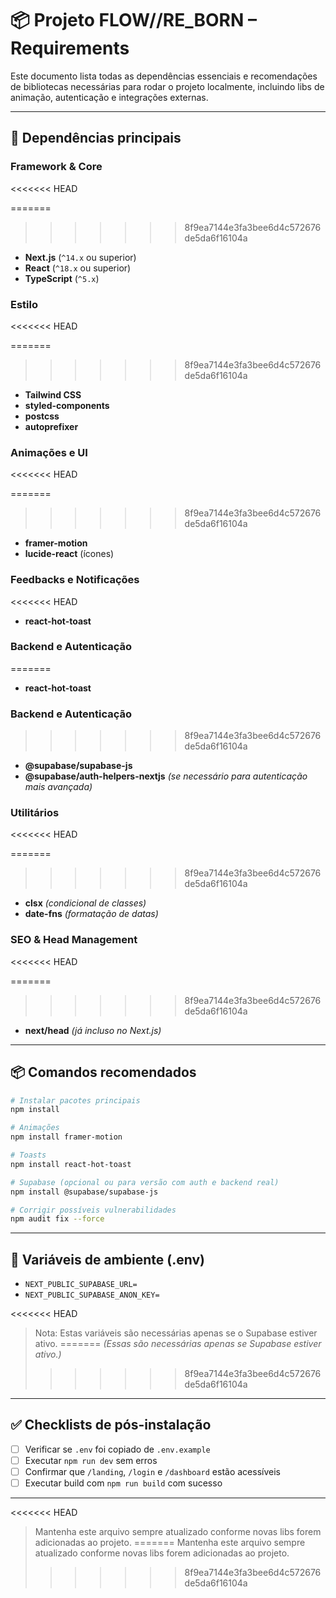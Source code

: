 # 📦 Projeto FLOW//RE_BORN – Requirements

Este documento lista todas as dependências essenciais e recomendações de bibliotecas necessárias para rodar o projeto localmente, incluindo libs de animação, autenticação e integrações externas.

---

## 📁 Dependências principais

### Framework & Core
<<<<<<< HEAD

=======
>>>>>>> 8f9ea7144e3fa3bee6d4c572676de5da6f16104a
- **Next.js** (`^14.x` ou superior)
- **React** (`^18.x` ou superior)
- **TypeScript** (`^5.x`)

### Estilo
<<<<<<< HEAD

=======
>>>>>>> 8f9ea7144e3fa3bee6d4c572676de5da6f16104a
- **Tailwind CSS**
- **styled-components**
- **postcss**
- **autoprefixer**

### Animações e UI
<<<<<<< HEAD

=======
>>>>>>> 8f9ea7144e3fa3bee6d4c572676de5da6f16104a
- **framer-motion**
- **lucide-react** (ícones)

### Feedbacks e Notificações
<<<<<<< HEAD

- **react-hot-toast**

### Backend e Autenticação

=======
- **react-hot-toast**

### Backend e Autenticação
>>>>>>> 8f9ea7144e3fa3bee6d4c572676de5da6f16104a
- **@supabase/supabase-js**
- **@supabase/auth-helpers-nextjs** *(se necessário para autenticação mais avançada)*

### Utilitários
<<<<<<< HEAD

=======
>>>>>>> 8f9ea7144e3fa3bee6d4c572676de5da6f16104a
- **clsx** *(condicional de classes)*
- **date-fns** *(formatação de datas)*

### SEO & Head Management
<<<<<<< HEAD

=======
>>>>>>> 8f9ea7144e3fa3bee6d4c572676de5da6f16104a
- **next/head** *(já incluso no Next.js)*

---

## 📦 Comandos recomendados

```bash
# Instalar pacotes principais
npm install

# Animações
npm install framer-motion

# Toasts
npm install react-hot-toast

# Supabase (opcional ou para versão com auth e backend real)
npm install @supabase/supabase-js

# Corrigir possíveis vulnerabilidades
npm audit fix --force
```

---

## 🔐 Variáveis de ambiente (.env)

- `NEXT_PUBLIC_SUPABASE_URL=`
- `NEXT_PUBLIC_SUPABASE_ANON_KEY=`

<<<<<<< HEAD
> Nota: Estas variáveis são necessárias apenas se o Supabase estiver ativo.
=======
*(Essas são necessárias apenas se Supabase estiver ativo.)*
>>>>>>> 8f9ea7144e3fa3bee6d4c572676de5da6f16104a

---

## ✅ Checklists de pós-instalação

- [ ] Verificar se `.env` foi copiado de `.env.example`
- [ ] Executar `npm run dev` sem erros
- [ ] Confirmar que `/landing`, `/login` e `/dashboard` estão acessíveis
- [ ] Executar build com `npm run build` com sucesso

---

<<<<<<< HEAD
> Mantenha este arquivo sempre atualizado conforme novas libs forem adicionadas ao projeto.
=======
> Mantenha este arquivo sempre atualizado conforme novas libs forem adicionadas ao projeto. 
>>>>>>> 8f9ea7144e3fa3bee6d4c572676de5da6f16104a
